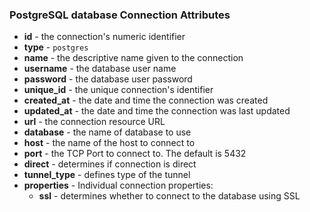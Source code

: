 ### PostgreSQL database Connection Attributes

* **id** - the connection's numeric identifier
* **type** - `postgres`
* **name** - the descriptive name given to the connection
* **username** - the database user name
* **password** - the database user password
* **unique_id** - the unique connection's identifier
* **created_at** - the date and time the connection was created
* **updated_at** - the date and time the connection was last updated
* **url** - the connection resource URL
* **database** - the name of database to use
* **host** - the name of the host to connect to
* **port** - the TCP Port to connect to. The default is 5432
* **direct** - determines if connection is direct
* **tunnel_type** - defines type of the tunnel
* **properties** - Individual connection properties:
  * **ssl** - determines whether to connect to the database using SSL

